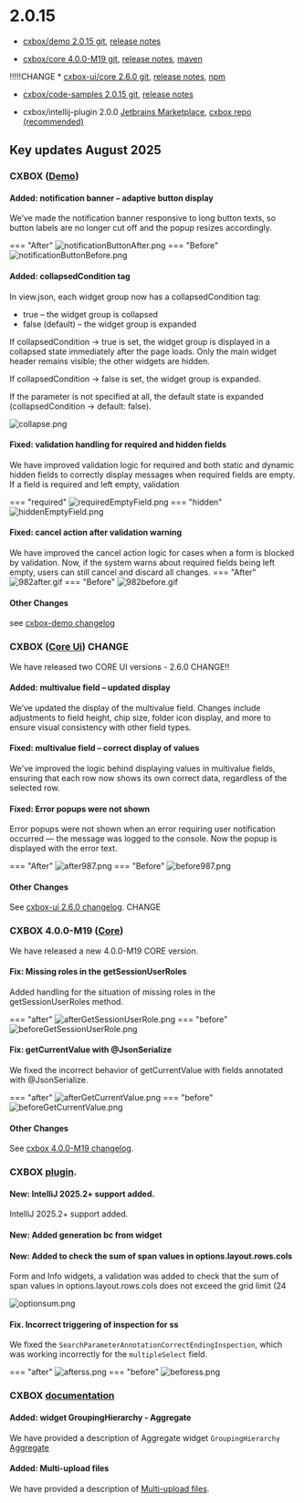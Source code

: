 # 2.0.15

* [cxbox/demo 2.0.15 git](https://github.com/CX-Box/cxbox-demo/tree/v.2.0.15), [release notes](https://github.com/CX-Box/cxbox-demo/releases/tag/v.2.0.15)

* [cxbox/core 4.0.0-M19 git](https://github.com/CX-Box/cxbox/tree/cxbox-4.0.0-M19), [release notes](https://github.com/CX-Box/cxbox/releases/tag/cxbox-4.0.0-M19), [maven](https://central.sonatype.com/artifact/org.cxbox/cxbox-starter-parent/4.0.0-M19)

!!!!!CHANGE * [cxbox-ui/core 2.6.0 git](https://github.com/CX-Box/cxbox-ui/tree/2.6.0), [release notes](https://github.com/CX-Box/cxbox-ui/releases/tag/2.6.0), [npm](https://www.npmjs.com/package/@cxbox-ui/core/v/2.6.0)

* [cxbox/code-samples 2.0.15 git](https://github.com/CX-Box/cxbox-code-samples/tree/v.2.0.15), [release notes](https://github.com/CX-Box/cxbox-code-samples/releases/tag/v.2.0.15)  

* cxbox/intellij-plugin 2.0.0 [Jetbrains Marketplace](https://plugins.jetbrains.com/plugin/19523-platform-tools#), [cxbox repo (recommended)](https://doc.cxbox.org/new/version2014/#added-intellij-20251-support)


## **Key updates August 2025**

### CXBOX ([Demo](http://demo.cxbox.org))  

#### Added: notification banner – adaptive button display
We’ve made the notification banner responsive to long button texts, so button labels are no longer cut off and the popup resizes accordingly.

=== "After"
    ![notificationButtonAfter.png](v2/0/15/notificationButtonAfter.png)
=== "Before"
    ![notificationButtonBefore.png](v2/0/15/notificationButtonBefore.png)

#### Added:  collapsedCondition tag

In view.json, each widget group now has a collapsedCondition tag:

* true – the widget group is collapsed
* false (default) – the widget group is expanded

If collapsedCondition -> true is set, the widget group is displayed in a collapsed state immediately after the page loads. Only the main widget header remains visible; the other widgets are hidden.

If collapsedCondition -> false is set, the widget group is expanded.

If the parameter is not specified at all, the default state is expanded (collapsedCondition -> default: false).

![collapse.png](v2/0/15/collapse.png)

#### Fixed: validation handling for required and hidden fields

We have improved validation logic for required and both static and dynamic hidden fields to correctly display messages when required fields are empty. If a field is required and left empty, validation 

=== "required"
    ![requiredEmptyField.png](v2/0/15/requiredEmptyField.png)
=== "hidden"
    ![hiddenEmptyField.png](v2/0/15/hiddenEmptyField.png)

#### Fixed: cancel action after validation warning
We have improved the cancel action logic for cases when a form is blocked by validation. Now, if the system warns about required fields being left empty, users can still cancel and discard all changes.
=== "After"
    ![982after.gif](v2/0/15/982after.gif)
=== "Before"
    ![982before.gif](v2/0/15/982before.gif) 


#### Other Changes
see [cxbox-demo changelog](https://github.com/CX-Box/cxbox-demo/releases/tag/v.2.0.15)


### CXBOX ([Core Ui](https://github.com/CX-Box/cxbox-ui/releases/tag/2.6.0))   CHANGE

We have released two CORE UI versions - 2.6.0  CHANGE!!

#### Added: multivalue field – updated display
We’ve updated the display of the multivalue field. Changes include adjustments to field height, chip size, folder icon display, and more to ensure visual consistency with other field types.

#### Fixed: multivalue field – correct display of values
We've improved the logic behind displaying values in multivalue fields, ensuring that each row now shows its own correct data, regardless of the selected row.

#### Fixed: Error popups were not shown
Error popups were not shown when an error requiring user notification occurred — the message was logged to the console.
Now the popup is displayed with the error text.

=== "After"
    ![after987.png](v2/0/15/after987.png)
=== "Before"
    ![before987.png](v2/0/15/before987.png)

#### Other Changes
See [cxbox-ui 2.6.0 changelog](https://github.com/CX-Box/cxbox-ui/releases/tag/2.6.0). CHANGE


### CXBOX 4.0.0-M19 ([Core](https://github.com/CX-Box/cxbox/tree/cxbox-4.0.0-M19))

We have released a new 4.0.0-M19 CORE version.
#### Fix: Missing roles in the getSessionUserRoles
Added handling for the situation of missing roles in the getSessionUserRoles method.

=== "after"
    ![afterGetSessionUserRole.png](v2/0/15/afterGetSessionUserRole.png)
=== "before"
    ![beforeGetSessionUserRole.png](v2/0/15/beforeGetSessionUserRole.png)

#### Fix: getCurrentValue with @JsonSerialize
We fixed the incorrect behavior of getCurrentValue with fields annotated with @JsonSerialize.

=== "after"
    ![afterGetCurrentValue.png](v2/0/15/afterGetCurrentValue.png)
=== "before"
    ![beforeGetCurrentValue.png](v2/0/15/beforeGetCurrentValue.png)

#### Other Changes
See [cxbox 4.0.0-M19 changelog](https://github.com/CX-Box/cxbox/releases/tag/cxbox-4.0.0-M19).


### CXBOX [plugin](https://plugins.jetbrains.com/plugin/19523-platform-tools).

#### New: IntelliJ 2025.2+ support added.
IntelliJ 2025.2+ support added.

#### New: Added generation bc from widget

#### New: Added to check the sum of span values in options.layout.rows.cols 
Form and Info widgets, a validation was added to check that the sum of span values in options.layout.rows.cols does not exceed the grid limit (24

![optionsum.png](v2/0/15/optionsum.png)

#### Fix. Incorrect triggering of inspection for ss
We fixed the `SearchParameterAnnotationCorrectEndingInspection`, which was working incorrectly for the `multipleSelect` field.

=== "after"
    ![afterss.png](v2/0/15/afterss.png)
=== "before"
    ![beforess.png](v2/0/15/beforess.png)

### CXBOX [documentation](https://doc.cxbox.org/)  

#### Added: widget GroupingHierarchy - Aggregate
We have provided a description of Aggregate widget `GroupingHierarchy` [Aggregate](https://doc.cxbox.org/widget/type/groupinghierarchy/groupinghierarchy/#data-aggregation)   

#### Added: Multi-upload files
We have provided a description of [Multi-upload files](https://doc.cxbox.org/widget/type/property/bullupload/bulkupload/).

